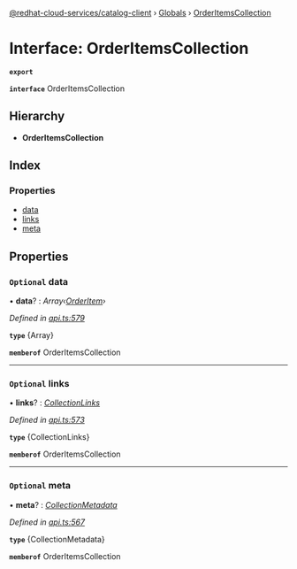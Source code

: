[@redhat-cloud-services/catalog-client](../README.md) › [Globals](../globals.md) › [OrderItemsCollection](orderitemscollection.md)

# Interface: OrderItemsCollection

**`export`** 

**`interface`** OrderItemsCollection

## Hierarchy

* **OrderItemsCollection**

## Index

### Properties

* [data](orderitemscollection.md#optional-data)
* [links](orderitemscollection.md#optional-links)
* [meta](orderitemscollection.md#optional-meta)

## Properties

### `Optional` data

• **data**? : *Array‹[OrderItem](../modules/orderitem.md)›*

*Defined in [api.ts:579](https://github.com/RedHatInsights/javascript-clients/blob/master/packages/catalog/api.ts#L579)*

**`type`** {Array<OrderItem>}

**`memberof`** OrderItemsCollection

___

### `Optional` links

• **links**? : *[CollectionLinks](collectionlinks.md)*

*Defined in [api.ts:573](https://github.com/RedHatInsights/javascript-clients/blob/master/packages/catalog/api.ts#L573)*

**`type`** {CollectionLinks}

**`memberof`** OrderItemsCollection

___

### `Optional` meta

• **meta**? : *[CollectionMetadata](collectionmetadata.md)*

*Defined in [api.ts:567](https://github.com/RedHatInsights/javascript-clients/blob/master/packages/catalog/api.ts#L567)*

**`type`** {CollectionMetadata}

**`memberof`** OrderItemsCollection
